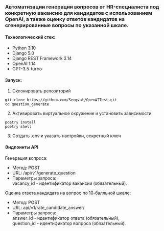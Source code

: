### Автоматизации генерации вопросов от HR-специалиста под конкретную вакансию для кандидатов с использованием OpenAI, а также оценку ответов кандидатов на сгенерированные вопросы по указанной шкале.

#### Технологический стек:

- Python 3.10  
- Django 5.0  
- Django REST Framework 3.14  
- OpenAI 1.14  
- GPT-3.5-turbo

#### Запуск:
1. Склонировать репозиторий
```
git clone https://github.com/Sergvat/OpenAITest.git
cd question_generate
```
2. Активировать виртуальное окружение и установить зависимости
```
poetry install
poetry shell
```
3. Создать .env и указать настройки, секретный ключ

#### Эндпоинты API
Генерация вопроса:
- Метод: POST
- URL: /api/v1/generate_question
- Параметры запроса:  
vacancy_id - идентификатор вакансии (обязательный).  

  
Оценка ответа кандидата на вопрос по 10-балльной шкале:
- Метод: POST
- URL: api/v1/rate_candidate_answer/
- Параметры запроса:  
answer_id - идентификатор ответа (обязательный),  
question_id - идентификатор вопроса (обязательный).